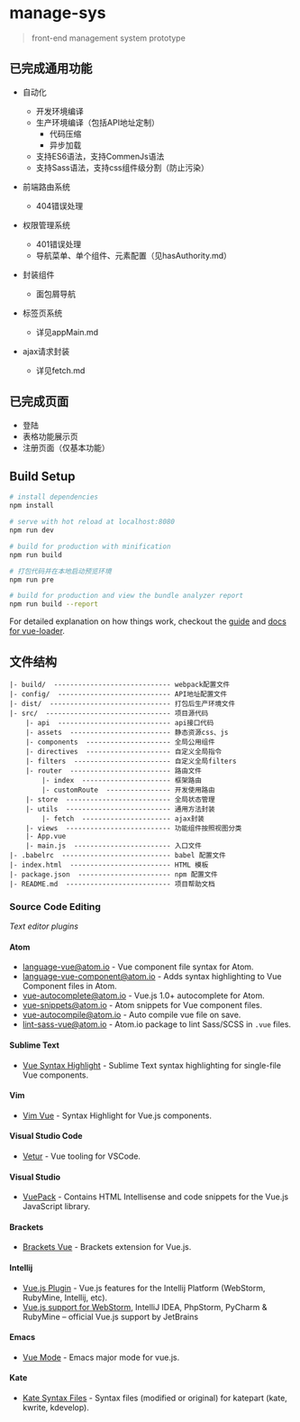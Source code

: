 # manage-sys

> front-end management system prototype

## 已完成通用功能
- 自动化
    - 开发环境编译
    - 生产环境编译（包括API地址定制）
        + 代码压缩
        + 异步加载
    - 支持ES6语法，支持CommenJs语法
    - 支持Sass语法，支持css组件级分割（防止污染）

- 前端路由系统
    - 404错误处理
- 权限管理系统
    - 401错误处理
    - 导航菜单、单个组件、元素配置（见hasAuthority.md）
- 封装组件
    - 面包屑导航
- 标签页系统
    - 详见appMain.md
- ajax请求封装
    - 详见fetch.md

## 已完成页面
- 登陆
- 表格功能展示页
- 注册页面（仅基本功能）


## Build Setup

``` bash
# install dependencies
npm install

# serve with hot reload at localhost:8080
npm run dev

# build for production with minification
npm run build

# 打包代码并在本地启动预览环境
npm run pre

# build for production and view the bundle analyzer report
npm run build --report
```

For detailed explanation on how things work, checkout the [guide](http://vuejs-templates.github.io/webpack/) and [docs for vue-loader](http://vuejs.github.io/vue-loader).

## 文件结构
```text
|- build/  ----------------------------- webpack配置文件
|- config/  ---------------------------- API地址配置文件
|- dist/  ------------------------------ 打包后生产环境文件
|- src/  ------------------------------- 项目源代码
    |- api  ---------------------------- api接口代码
    |- assets  ------------------------- 静态资源css、js
    |- components  --------------------- 全局公用组件
    |- directives  --------------------- 自定义全局指令
    |- filters  ------------------------ 自定义全局filters
    |- router  ------------------------- 路由文件
        |- index  ---------------------- 框架路由
        |- customRoute  ---------------- 开发使用路由
    |- store  -------------------------- 全局状态管理
    |- utils  -------------------------- 通用方法封装
        |- fetch  ---------------------- ajax封装
    |- views  -------------------------- 功能组件按照视图分类
    |- App.vue
    |- main.js  ------------------------ 入口文件
|- .babelrc  --------------------------- babel 配置文件
|- index.html  ------------------------- HTML 模板
|- package.json  ----------------------- npm 配置文件
|- README.md  -------------------------- 项目帮助文档
```

### Source Code Editing

*Text editor plugins*

#### Atom

 - [language-vue@atom.io](https://github.com/hedefalk/atom-vue) - Vue component file syntax for Atom.
 - [language-vue-component@atom.io](https://github.com/CYBAI/language-vue-component) - Adds syntax highlighting to Vue Component files in Atom.
 - [vue-autocomplete@atom.io](https://github.com/ealves-pt/atom-vue-autocomplete) - Vue.js 1.0+ autocomplete for Atom.
 - [vue-snippets@atom.io](https://github.com/ealves-pt/atom-vue-snippets) - Atom snippets for Vue component files.
 - [vue-autocompile@atom.io](https://github.com/paulpflug/vue-autocompile) - Auto compile vue file on save.
 - [lint-sass-vue@atom.io](https://github.com/fsblemos/lint-sass-vue) - Atom.io package to lint Sass/SCSS in `.vue` files.

#### Sublime Text

 - [Vue Syntax Highlight](https://github.com/vuejs/vue-syntax-highlight) - Sublime Text syntax highlighting for single-file Vue components.

#### Vim

 - [Vim Vue](https://github.com/posva/vim-vue) - Syntax Highlight for Vue.js components.

#### Visual Studio Code

 - [Vetur](https://github.com/octref/vetur) - Vue tooling for VSCode.

#### Visual Studio

 - [VuePack](https://github.com/madskristensen/VuePack) - Contains HTML Intellisense and code snippets for the Vue.js JavaScript library.

#### Brackets

 - [Brackets Vue](https://github.com/pandao/brackets-vue) - Brackets extension for Vue.js.

#### Intellij

 - [Vue.js Plugin](https://github.com/postalservice14/vuejs-plugin) - Vue.js features for the Intellij Platform (WebStorm, RubyMine, Intellij, etc).
 - [Vue.js support for WebStorm](https://github.com/JetBrains/intellij-plugins/tree/master/vuejs), IntelliJ IDEA, PhpStorm, PyCharm & RubyMine – official Vue.js support by JetBrains

#### Emacs

 - [Vue Mode](https://github.com/CodeFalling/vue-mode) - Emacs major mode for vue.js.

#### Kate

 - [Kate Syntax Files](https://github.com/mtorromeo/kate-syntax-files) - Syntax files (modified or original) for katepart (kate, kwrite, kdevelop).
